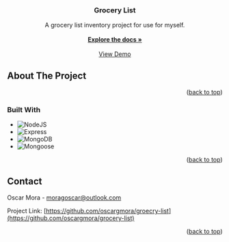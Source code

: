 <!-- Improved compatibility of back to top link: See: https://github.com/othneildrew/Best-README-Template/pull/73 -->
<a name="readme-top"></a>
<!--
*** Thanks for checking out the Best-README-Template. If you have a suggestion
*** that would make this better, please fork the repo and create a pull request
*** or simply open an issue with the tag "enhancement".
*** Don't forget to give the project a star!
*** Thanks again! Now go create something AMAZING! :D
-->

<h3 align="center">Grocery List</h3>

  <p align="center">
    A grocery list inventory project for use for myself.
    <br />
    <br />
    <a href="https://github.com/oscargmora/grocery-list"><strong>Explore the docs »</strong></a>
    <br />
    <br />
    <a href="https://feline-coordinated-shingle.glitch.me/">View Demo</a>
  </p>
</div>


<!-- ABOUT THE PROJECT -->
## About The Project

<!-- [![Product Name Screen Shot][product-screenshot]](https://example.com) -->


<p align="right">(<a href="#readme-top">back to top</a>)</p>



### Built With

* ![NodeJS](https://img.shields.io/badge/NodeJS%20-%23494ea9.svg?style=for-the-badge&logo=nodedotjs&logoColor=8fc43e)
* ![Express](https://img.shields.io/badge/Express%20-%23fcedd4.svg?style=for-the-badge&logo=express&logoColor=black)
* ![MongoDB](https://img.shields.io/badge/MongoDB-001d2a?style=for-the-badge&logo=mongodb)
* ![Mongoose](https://img.shields.io/badge/Mongoose-ededed?style=for-the-badge&logo=mongoose&logoColor=870000)

<p align="right">(<a href="#readme-top">back to top</a>)</p>

<!-- CONTACT -->
## Contact

Oscar Mora - moragoscar@outlook.com

Project Link: [https://github.com/oscargmora/groecry-list](https://github.com/oscargmora/grocery-list)

<p align="right">(<a href="#readme-top">back to top</a>)</p>
